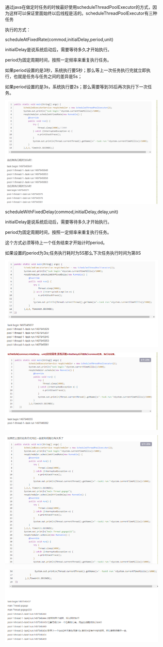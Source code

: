 通过java在做定时任务的时候最好使用scheduleThreadPoolExecutor的方式，因为这样可以保证里面始终以后线程是活的。scheduleThreadPoolExecutor有三种任务



执行的方式：



scheduleAtFixedRate(commod,initialDelay,period,unit)



initialDelay是说系统启动后，需要等待多久才开始执行。



period为固定周期时间，按照一定频率来重复执行任务。

如果period设置的是3秒，系统执行要5秒；那么等上一次任务执行完就立即执行，也就是任务与任务之间的差异是5s；



如果period设置的是3s，系统执行要2s；那么需要等到3S后再次执行下一次任务。

![](images/148BED92729242B3A462AF30D9301700clipboard.png)

scheduleWithFixedDelay(commod,initialDelay,delay,unit)



initialDelay是说系统启动后，需要等待多久才开始执行。



period为固定周期时间，按照一定频率来重复执行任务。

这个方式必须等待上一个任务结束才开始计时period。

如果设置的period为3s;任务执行耗时为5S那么下次任务执行时间为第8S

![](images/2B2C5CE5BD794C8AB6B0A9D1601A790Cclipboard.png)



![](images/A4DB443F891C4F168C436420D698049Cclipboard.png)



![](images/371A49549C4C4FD1A5BC43E639277E78clipboard.png)



![](images/F424ED6778BE471C97CBFC2B86A88742clipboard.png)

